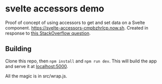 # svelte accessors demo

Proof of concept of using accessors to get and set data on a Svelte component. https://svelte-accessors-cmpbzhrlcp.now.sh. Created in response to [this StackOverflow question](http://stackoverflow.com/questions/43101214/use-getters-setters-in-svelte-custom-methods).


## Building

Clone this repo, then `npm install` and `npm run dev`. This will build the app and serve it at [localhost:5000](http://localhost:5000).

All the magic is in src/wrap.js.
